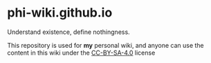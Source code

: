 # phi-wiki.github.io
Understand existence, define nothingness.

This repository is used for **my** personal wiki, and anyone can use the content in this wiki under the [CC-BY-SA-4.0](https://creativecommons.org/licenses/by-sa/4.0/) license
